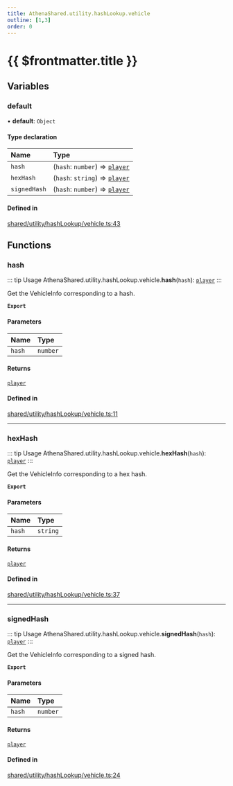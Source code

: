 ```yaml
---
title: AthenaShared.utility.hashLookup.vehicle
outline: [1,3]
order: 0
---
```


# {{ $frontmatter.title }}


## Variables

### default

• **default**: `Object`

#### Type declaration

| Name | Type |
| :------ | :------ |
| `hash` | (`hash`: `number`) => [`player`](server_config.md#player) |
| `hexHash` | (`hash`: `string`) => [`player`](server_config.md#player) |
| `signedHash` | (`hash`: `number`) => [`player`](server_config.md#player) |

#### Defined in

[shared/utility/hashLookup/vehicle.ts:43](https://github.com/Stuyk/altv-athena/blob/1862056/src/core/shared/utility/hashLookup/vehicle.ts#L43)

## Functions

### hash

::: tip Usage
AthenaShared.utility.hashLookup.vehicle.**hash**(`hash`): [`player`](server_config.md#player)
:::

Get the VehicleInfo corresponding to a hash.

**`Export`**

#### Parameters

| Name | Type |
| :------ | :------ |
| `hash` | `number` |

#### Returns

[`player`](server_config.md#player)

#### Defined in

[shared/utility/hashLookup/vehicle.ts:11](https://github.com/Stuyk/altv-athena/blob/1862056/src/core/shared/utility/hashLookup/vehicle.ts#L11)

___

### hexHash

::: tip Usage
AthenaShared.utility.hashLookup.vehicle.**hexHash**(`hash`): [`player`](server_config.md#player)
:::

Get the VehicleInfo corresponding to a hex hash.

**`Export`**

#### Parameters

| Name | Type |
| :------ | :------ |
| `hash` | `string` |

#### Returns

[`player`](server_config.md#player)

#### Defined in

[shared/utility/hashLookup/vehicle.ts:37](https://github.com/Stuyk/altv-athena/blob/1862056/src/core/shared/utility/hashLookup/vehicle.ts#L37)

___

### signedHash

::: tip Usage
AthenaShared.utility.hashLookup.vehicle.**signedHash**(`hash`): [`player`](server_config.md#player)
:::

Get the VehicleInfo corresponding to a signed hash.

**`Export`**

#### Parameters

| Name | Type |
| :------ | :------ |
| `hash` | `number` |

#### Returns

[`player`](server_config.md#player)

#### Defined in

[shared/utility/hashLookup/vehicle.ts:24](https://github.com/Stuyk/altv-athena/blob/1862056/src/core/shared/utility/hashLookup/vehicle.ts#L24)
